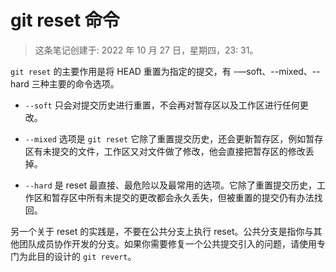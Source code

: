 # git reset 命令

> 这条笔记创建于: 2022 年 10 月 27 日，星期四，23: 31。

`git reset` 的主要作用是将 HEAD 重置为指定的提交，有 -—soft、--mixed、--hard 三种主要的命令选项。

- `--soft` 只会对提交历史进行重置，不会再对暂存区以及工作区进行任何更改。

- `--mixed` 选项是 `git reset` 它除了重置提交历史，还会更新暂存区，例如暂存区有未提交的文件，工作区又对文件做了修改，他会直接把暂存区的修改丢掉。

- `--hard` 是 reset 最直接、最危险以及最常用的选项。它除了重置提交历史，工作区和暂存区中所有未提交的更改都会永久丢失，但被重置的提交仍有办法找回。

另一个关于 reset 的实践是，不要在公共分支上执行 reset。公共分支是指你与其他团队成员协作开发的分支。如果你需要修复一个公共提交引入的问题，请使用专门为此目的设计的 `git revert`。
